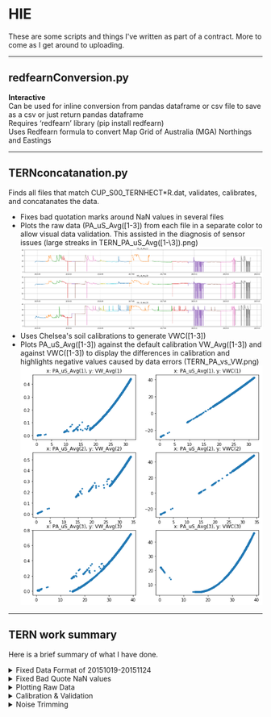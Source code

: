 # HIE
These are some scripts and things I've written as part of a contract. More to come as I get around to uploading.

***
## redfearnConversion.py
**Interactive**<br/>
Can be used for inline conversion from pandas dataframe or csv file to save as a csv or just return pandas dataframe<br/> 
Requires ‘redfearn’ library (pip install redfearn)<br/>
Uses Redfearn formula to convert Map Grid of Australia (MGA) Northings and Eastings<br/>

***
## TERNconcatanation.py
Finds all files that match CUP_S00_TERNHECT\*R.dat, validates, calibrates, and concatanates the data.<br/>
* Fixes bad quotation marks around NaN values in several files<br/>
* Plots the raw data (PA_uS_Avg(\[1-3\]) from each file in a separate color to allow visual data validation. This assisted in the diagnosis of sensor issues (large streaks in TERN_PA_uS_Avg(\[1-\3]).png)<br>
![Alt text](https://raw.githubusercontent.com/GabeBolton/HIE/master/TERN_PA_uS_Avg(%5B1-3%5D).png?raw=true "TERN_PA_uS_Avg([1-3].png")<br>
* Uses Chelsea's soil calibrations to generate VWC(\[1-3\])<br/>
* Plots PA_uS_Avg(\[1-3\]) against the default calibration VW_Avg(\[1-3\]) and against VWC(\[1-3\]) to display the differences in calibration and highlights negative values caused by data errors (TERN_PA_vs_VW.png)
![Alt text](https://raw.githubusercontent.com/GabeBolton/HIE/master/TERN_PA_vs_VW.png?raw=true "TERN_PA_vs_VW.png")

***
## TERN work summary
Here is a brief summary of what I have done.<br/>
<details>
  <summary>Fixed Data Format of 20151019-20151124</summary>
  <p>

Using regular expressions (henceforth regex) I changed CUP_S00_TERNHECT_616_20151019-20151124_R.dat from:
<pre><code>
"TOA5,""Plot 7 Soil Moisture Campaign"",""CR1000"",""42701"",""CR1000.Std.22"",""CPU:PARunderstory10082015.CR1"",""9508"",""CUP_S00_TERNHECT_616"""
"TIMESTAMP,""RECORD"",""VW_Avg(1)"",""VW_Avg(2)"",""VW_Avg(3)"",""VW_Avg(4)"",""PA_uS_Avg(1)"",""PA_uS_Avg(2)"",""PA_uS_Avg(3)"",""PA_uS_Avg(4)"",""T107_C(1)"",""T107_C(2)"",""T107_C(3)"""
"TS,""RN"","""","""","""","""","""","""","""","""","""","""","""""
","""",""Avg"",""Avg"",""Avg"",""Avg"",""Avg"",""Avg"",""Avg"",""Avg"",""Smp"",""Smp"",""Smp"""
"2015-10-19 11:30:00,2970,0.059,0.289,0.002,0.136,18.6,27.48,15.33,22.09,20.9,19.37,18.44"
"2015-10-19 12:00:00,2971,0.059,0.29,0.001,0.135,18.6,27.49,15.31,22.04,21.47,19.53,18.45"
"2015-10-19 12:30:00,2972,0.059,0.29,0.001,0.133,18.6,27.5,15.3,21.95,21.88,19.76,18.47"
"2015-10-19 13:00:00,2973,0.059,0.29,0.001,0.129,18.61,27.52,15.27,21.81,21.99,19.95,18.49"

...etc.
</code></pre>
To:

<pre><code>
"TOA5","Plot 7 Soil Moisture Campaign"",""CR1000"",""42701"",""CR1000.Std.22"",""CPU:PARunderstory10082015.CR1"",""9508"",""CUP_S00_TERNHECT_616"""
"TIMESTAMP","RECORD","VW_Avg(1)","VW_Avg(2)","VW_Avg(3)","VW_Avg(4)","PA_uS_Avg(1)","PA_uS_Avg(2)","PA_uS_Avg(3)","PA_uS_Avg(4)","T107_C(1)","T107_C(2)","T107_C(3)"
"TS","RN","","","","","","","","","","",""
"","","Avg","Avg","Avg","Avg","Avg","Avg","Avg","Avg","Smp","Smp","Smp"
"2015-10-19 11:30:00",2970,0.059,0.289,0.002,0.136,18.6,27.48,15.33,22.09,20.9,19.37,18.44
"2015-10-19 12:00:00",2971,0.059,0.29,0.001,0.135,18.6,27.49,15.31,22.04,21.47,19.53,18.45
"2015-10-19 12:30:00",2972,0.059,0.29,0.001,0.133,18.6,27.5,15.3,21.95,21.88,19.76,18.47
"2015-10-19 13:00:00",2973,0.059,0.29,0.001,0.129,18.61,27.52,15.27,21.81,21.99,19.95,18.49

...etc.
</code></pre>
Making it consistent with the format of CUP_S00_TERNHECT_616_20150818_20151019_R.dat<br>
There are two errors, one in the headers shown on the very first line: <code>"TOA5,""Plot 7 Soil Moisture </code><br>
look at that again: "**TOA5,**_""_**Plot 7 Soil Moisture**
That goes on for the rest of the header lines, so because the data layout is consistant I used the header from CUP_S00_TERNHECT_616_20150818_20151019_R.dat, however replace it after dealing with the next issue: the data<br>
The data lines have a <code>"</code> at the start and end of the lines, instead of at the start and end of the timestamp. To fix this
use notepad++, Visual Studio Code or any other text proccessor with regex find and replace<br>
find: <code>"\n</code>
replace: <code>\n</code>
then
find: <code>0:00,</code>
replace: <code>0:00",</code>
</p>
</details>
<details>
  <summary>Fixed Bad Quote NaN values</summary>

Several files had issues in columns ‘VW_Avg(4)’ and ‘PA_uS_Avg(4)’ with NaN values being recorded as ‘NAN””’, those are fixed with TERNconcatanation in python with <code>pandas.Dataframe.replace(‘NAN””’,np.nan)</code> with <code>thisfile=thisfile.replace('NAN""',np.nan)</code>

</details>

<details>
  <summary>Plotting Raw Data</summary>
Plots the raw data (PA_uS_Avg(\[1-3\]) from each file in a separate color to allow visual data validation. This assisted in the diagnosis of sensor issues (large streaks in TERN_PA_uS_Avg(\[1-\3]).png)<br>
![Alt text](https://raw.githubusercontent.com/GabeBolton/HIE/master/TERN_PA_uS_Avg(%5B1-3%5D).png?raw=true "TERN_PA_uS_Avg([1-3].png")<br>
</details>


<details>
  <summary>Calibration & Validation</summary>
  Used Chelsea's soil calibrations to generate VWC(\[1-3\]) in TERNconcatanation.py:<br>
  alluvial: <code>y = 0.0141x<sup>2</sup> + 1.7623x - 28.055</code><br>
  clay: <code>y = 0.0761x<sup>2</sup> - 2.3773x + 23.195</code><br>
  VWC(\[1-2\]) uses alluvial; VWC(3) uses clay<br>
Plots PA_uS_Avg(\[1-3\]) against the default calibration VW_Avg(\[1-3\]) and against VWC(\[1-3\]) to display the differences in calibration and highlights negative values caused by data errors (TERN_PA_vs_VW.png)
![Alt text](https://raw.githubusercontent.com/GabeBolton/HIE/master/TERN_PA_vs_VW.png?raw=true "TERN_PA_vs_VW.png")

</details>

<details>
  <summary>Noise Trimming</summary>
Added in noise trimming functionality to trim data below user-defined threshold to remove the noise shown in TERN_PA_uS_Avg([1-3]).png as large streaks, and in TERN_PA_vs_VW.png as out of equation data on VW_Avg (not on line) and out of bounds data on VWC (below 0 as a hard lower bound). This method is not as beautiful as other methods such as rejecting data outside of bounds determined by previous datapoints, but it is more reproducable and transparent.
</details>
